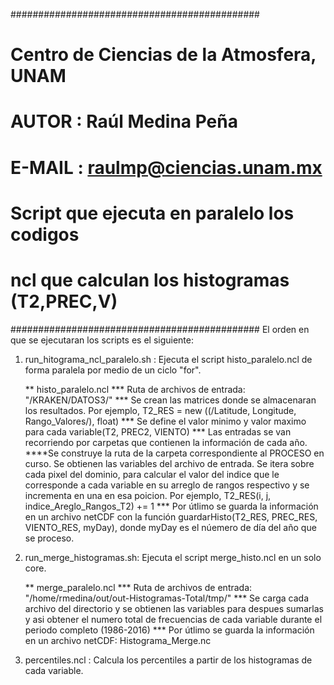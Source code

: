 #############################################
# Centro de Ciencias de la Atmosfera, UNAM
# AUTOR  : Raúl Medina Peña
# E-MAIL : raulmp@ciencias.unam.mx
#
# Script que ejecuta en paralelo los codigos 
# ncl que calculan los histogramas (T2,PREC,V)
#############################################
El orden en que se ejecutaran los scripts es el siguiente:

1. run_hitograma_ncl_paralelo.sh : 
	Ejecuta el script histo_paralelo.ncl de forma paralela por medio de un ciclo "for".

	** histo_paralelo.ncl
		*** Ruta de archivos de entrada: "/KRAKEN/DATOS3/"
		*** Se crean las matrices donde se almacenaran los resultados. 
			Por ejemplo, T2_RES = new ((/Latitude, Longitude, Rango_Valores/), float)
		*** Se define el valor minimo y valor maximo para cada variable(T2, PREC2, VIENTO)
		*** Las entradas se van recorriendo por carpetas que contienen la información de cada año.
			****Se construye la ruta de la carpeta correspondiente al PROCESO en curso.
			    Se obtienen las variables del archivo de entrada.
			    Se itera sobre cada pixel del dominio, para calcular el valor del indice que le corresponde
			    a cada variable en su arreglo de rangos respectivo y se incrementa en una en esa poicion.
			    Por ejemplo, T2_RES(i, j, indice_Areglo_Rangos_T2) += 1
		*** Por útlimo se guarda la información en un archivo netCDF con la función 
			guardarHisto(T2_RES, PREC_RES, VIENTO_RES, myDay), donde myDay es el núemero de día del año 
			que se proceso.

2. run_merge_histogramas.sh:
	Ejecuta el script merge_histo.ncl en un solo core.

	** merge_paralelo.ncl
		*** Ruta de archivos de entrada: "/home/rmedina/out/out-Histogramas-Total/tmp/"
		*** Se carga cada archivo del directorio y se obtienen las variables para despues sumarlas 
			y asi obtener el numero total de frecuencias de cada variable durante el periodo completo (1986-2016)
		*** Por útlimo se guarda la información en un archivo netCDF: Histograma_Merge.nc


3. percentiles.ncl :
	Calcula los percentiles a partir de los histogramas de cada variable.


